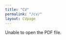```yaml
---
title: "CV"
permalink: "/cv/"
layout: CVpage
---
```


<object data="../assets/resume_cv/20220409_Resume_Orion_Miller.pdf" type='application/pdf'>Unable to open the PDF file.</object>




